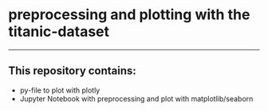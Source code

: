# preprocessing and plotting with the titanic-dataset
***

## This repository contains:

- py-file to plot with plotly
- Jupyter Notebook with preprocessing and plot with matplotlib/seaborn
